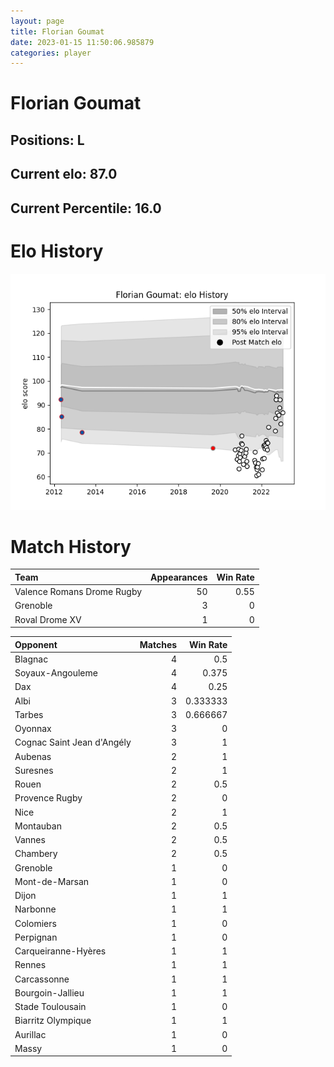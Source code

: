 ```yaml
---  
layout: page  
title: Florian Goumat  
date: 2023-01-15 11:50:06.985879  
categories: player  
---
```

# Florian Goumat

## Positions: L

## Current elo: 87.0

## Current Percentile: 16.0

# Elo History


![elo history](history_FlorianGoumat.png)
# Match History


| Team                       |   Appearances |   Win Rate |
|:---------------------------|--------------:|-----------:|
| Valence Romans Drome Rugby |            50 |       0.55 |
| Grenoble                   |             3 |       0    |
| Roval Drome XV             |             1 |       0    |

| Opponent                   |   Matches |   Win Rate |
|:---------------------------|----------:|-----------:|
| Blagnac                    |         4 |   0.5      |
| Soyaux-Angouleme           |         4 |   0.375    |
| Dax                        |         4 |   0.25     |
| Albi                       |         3 |   0.333333 |
| Tarbes                     |         3 |   0.666667 |
| Oyonnax                    |         3 |   0        |
| Cognac Saint Jean d'Angély |         3 |   1        |
| Aubenas                    |         2 |   1        |
| Suresnes                   |         2 |   1        |
| Rouen                      |         2 |   0.5      |
| Provence Rugby             |         2 |   0        |
| Nice                       |         2 |   1        |
| Montauban                  |         2 |   0.5      |
| Vannes                     |         2 |   0.5      |
| Chambery                   |         2 |   0.5      |
| Grenoble                   |         1 |   0        |
| Mont-de-Marsan             |         1 |   0        |
| Dijon                      |         1 |   1        |
| Narbonne                   |         1 |   1        |
| Colomiers                  |         1 |   0        |
| Perpignan                  |         1 |   0        |
| Carqueiranne-Hyères        |         1 |   1        |
| Rennes                     |         1 |   1        |
| Carcassonne                |         1 |   1        |
| Bourgoin-Jallieu           |         1 |   1        |
| Stade Toulousain           |         1 |   0        |
| Biarritz Olympique         |         1 |   1        |
| Aurillac                   |         1 |   0        |
| Massy                      |         1 |   0        |